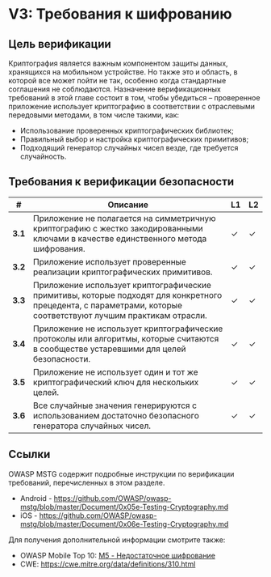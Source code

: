 # V3: Требования к шифрованию

## Цель верификации

Криптография является важным компонентом защиты данных, хранящихся на мобильном устройстве. Но также это и область, в которой все может пойти не так, особенно когда стандартные соглашения не соблюдаются. Назначение верификационных требований в этой главе состоит в том, чтобы убедиться – проверенное приложение использует криптографию в соответствии с отраслевыми передовыми методами, в том числе такими, как: 

- Использование проверенных криптографических библиотек;
- Правильный выбор и настройка криптографических примитивов;
- Подходящий генератор случайных чисел везде, где требуется случайность.

## Требования к верификации безопасности

| # | Описание | L1 | L2 |
| --- | --- | --- | --- |
| **3.1** | Приложение не полагается на симметричную криптографию с жестко закодированными ключами в качестве единственного метода шифрования.| ✓ | ✓ |
| **3.2** | Приложение использует проверенные реализации криптографических примитивов. | ✓ | ✓ |
| **3.3** | Приложение использует криптографические примитивы, которые подходят для конкретного прецедента, с параметрами, которые соответствуют лучшим практикам отрасли. | ✓ | ✓|
| **3.4** | Приложение не использует криптографические протоколы или алгоритмы, которые считаются в сообществе устаревшими для целей безопасности. | ✓ | ✓|
| **3.5** | Приложение не использует один и тот же криптографический ключ для нескольких целей. | ✓ | ✓ |
| **3.6** | Все случайные значения генерируются с использованием достаточно безопасного генератора случайных чисел. | ✓ | ✓ |

## Ссылки

OWASP MSTG содержит подробные инструкции по верификации требований, перечисленных в этом разделе.

- Android - https://github.com/OWASP/owasp-mstg/blob/master/Document/0x05e-Testing-Cryptography.md
- iOS - https://github.com/OWASP/owasp-mstg/blob/master/Document/0x06e-Testing-Cryptography.md

Для получения дополнительной информации смотрите также:

- OWASP Mobile Top 10: [M5 - Недостаточное шифрование](https://www.owasp.org/index.php/Mobile_Top_10_2016-M5-Insufficient_Cryptography)
- CWE: https://cwe.mitre.org/data/definitions/310.html
